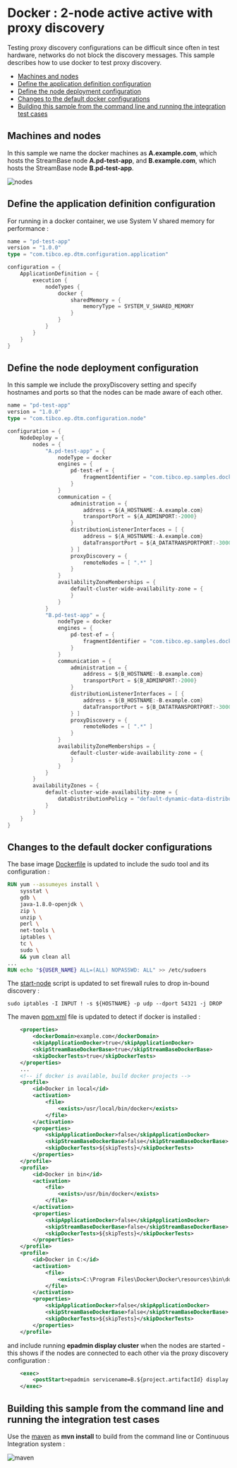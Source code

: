 # Docker : 2-node active active with proxy discovery

Testing proxy discovery configurations can be difficult since often in test hardware, networks
do not block the discovery messages.  This sample describes how to use docker to test proxy discovery.

* [Machines and nodes](#machines-and-nodes)
* [Define the application definition configuration](#define-the-application-definition-configuration)
* [Define the node deployment configuration](#define-the-node-deployment-configuration)
* [Changes to the default docker configurations](#changes-to-the-default-docker-configurations)
* [Building this sample from the command line and running the integration test cases](#building-this-sample-from-the-command-line-and-running-the-integration-test-cases)

## Machines and nodes

In this sample we name the docker machines as **A.example.com**,  which hosts the StreamBase node **A.pd-test-app**, 
and **B.example.com**, which hosts the StreamBase node **B.pd-test-app**.

![nodes](images/two-node-active-active-nodes-pd.svg)

## Define the application definition configuration

For running in a docker container, we use System V shared memory for performance :


```scala
name = "pd-test-app"
version = "1.0.0"
type = "com.tibco.ep.dtm.configuration.application"

configuration = {
    ApplicationDefinition = {
        execution {
            nodeTypes {
                docker {
                    sharedMemory = {
                        memoryType = SYSTEM_V_SHARED_MEMORY
                    }
                }
            }
        }
    }
}
```

## Define the node deployment configuration

In this sample we include the proxyDiscovery setting and specify hostnames and ports so that the nodes can be made 
aware of each other.

```scala
name = "pd-test-app"
version = "1.0.0"
type = "com.tibco.ep.dtm.configuration.node"

configuration = {
    NodeDeploy = {
        nodes = {
            "A.pd-test-app" = { 
            	nodeType = docker
                engines = {
                    pd-test-ef = {
                        fragmentIdentifier = "com.tibco.ep.samples.docker.pd-test-ef"                                                                
                    }                                                    
                }
                communication = {
                    administration = {
                        address = ${A_HOSTNAME:-A.example.com}
                        transportPort = ${A_ADMINPORT:-2000}
                    }
                    distributionListenerInterfaces = [ {
                        address = ${A_HOSTNAME:-A.example.com}
                        dataTransportPort = ${A_DATATRANSPORTPORT:-3000}
                    } ]
                    proxyDiscovery = {
                        remoteNodes = [ ".*" ]
                    }
                }
                availabilityZoneMemberships = {
                    default-cluster-wide-availability-zone = {
                    }
                }
            }
            "B.pd-test-app" = { 
            	nodeType = docker
                engines = {
                    pd-test-ef = {
                        fragmentIdentifier = "com.tibco.ep.samples.docker.pd-test-ef"                                                                
                    }                                                    
                }
                communication = {
                    administration = {
                        address = ${B_HOSTNAME:-B.example.com}
                        transportPort = ${B_ADMINPORT:-2000}
                    }
                    distributionListenerInterfaces = [ {
                        address = ${B_HOSTNAME:-B.example.com}
                        dataTransportPort = ${B_DATATRANSPORTPORT:-3000}
                    } ]
                    proxyDiscovery = {
                        remoteNodes = [ ".*" ]
                    }
                }
                availabilityZoneMemberships = {
                    default-cluster-wide-availability-zone = {
                    }
                }
            }
        }
        availabilityZones = {
            default-cluster-wide-availability-zone = {
                dataDistributionPolicy = "default-dynamic-data-distribution-policy"
            }
        }
    }
}

```

## Changes to the default docker configurations

The base image [Dockerfile](../../src/main/docker/base/Dockerfile) is updated to include the sudo tool and its configuration :

```dockerfile
RUN yum --assumeyes install \
    sysstat \
    gdb \
    java-1.8.0-openjdk \
    zip \
    unzip \
    perl \
    net-tools \
    iptables \
    tc \
    sudo \
    && yum clean all
...
RUN echo "${USER_NAME} ALL=(ALL) NOPASSWD: ALL" >> /etc/sudoers
```

The [start-node](../../src/main/docker/base/start-node) script is updated to set firewall rules to drop in-bound discovery :

```shell
sudo iptables -I INPUT ! -s ${HOSTNAME} -p udp --dport 54321 -j DROP
```

The maven [pom.xml](../../pom.xml) file is updated to detect if docker is installed :

```xml
    <properties>
        <dockerDomain>example.com</dockerDomain>
        <skipApplicationDocker>true</skipApplicationDocker>
        <skipStreamBaseDockerBase>true</skipStreamBaseDockerBase>
        <skipDockerTests>true</skipDockerTests>
    </properties>
    ...
    <!-- if docker is available, build docker projects -->
    <profile>
        <id>Docker in local</id>
        <activation>
            <file>
                <exists>/usr/local/bin/docker</exists>
            </file>
        </activation>
        <properties>
            <skipApplicationDocker>false</skipApplicationDocker>
            <skipStreamBaseDockerBase>false</skipStreamBaseDockerBase>
            <skipDockerTests>${skipTests}</skipDockerTests>
        </properties>
    </profile>
    <profile>
        <id>Docker in bin</id>
        <activation>
            <file>
                <exists>/usr/bin/docker</exists>
            </file>
        </activation>
        <properties>
            <skipApplicationDocker>false</skipApplicationDocker>
            <skipStreamBaseDockerBase>false</skipStreamBaseDockerBase>
            <skipDockerTests>${skipTests}</skipDockerTests>
        </properties>
    </profile>
    <profile>
        <id>Docker in C:</id>
        <activation>
            <file>
                <exists>C:\Program Files\Docker\Docker\resources\bin\docker.exe</exists>
            </file>
        </activation>
        <properties>
            <skipApplicationDocker>false</skipApplicationDocker>
            <skipStreamBaseDockerBase>false</skipStreamBaseDockerBase>
            <skipDockerTests>${skipTests}</skipDockerTests>
        </properties>
    </profile>
``` 

and include running **epadmin display cluster** when the nodes are started - this shows if the nodes are connected to
each other via the proxy discovery configuration :

```xml
    <exec>
        <postStart>epadmin servicename=B.${project.artifactId} display cluster</postStart>
    </exec>
```

## Building this sample from the command line and running the integration test cases

Use the [maven](https://maven.apache.org) as **mvn install** to build from the command line or Continuous Integration system :

![maven](images/maven.gif)